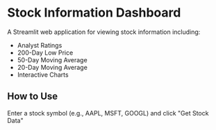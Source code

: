 # Stock Information Dashboard

A Streamlit web application for viewing stock information including:
- Analyst Ratings
- 200-Day Low Price
- 50-Day Moving Average
- 20-Day Moving Average
- Interactive Charts

## How to Use
Enter a stock symbol (e.g., AAPL, MSFT, GOOGL) and click "Get Stock Data"